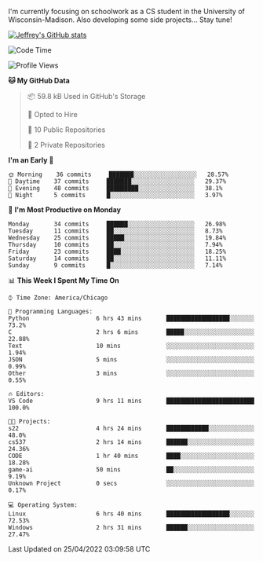 

I'm currently focusing on schoolwork as a CS student in the University of Wisconsin-Madison.
Also developing some side projects...
Stay tune!

<!-- [![wakatime](https://wakatime.com/badge/user/99a12255-d5fa-4530-a56f-b1f6efe8669d.svg?style=for-the-badge)](https://wakatime.com/@99a12255-d5fa-4530-a56f-b1f6efe8669d) -->

[![Jeffrey's GitHub stats](https://github-readme-stats.vercel.app/api?username=slijeff&count_private=true&show_icons=true)](https://github.com/anuraghazra/github-readme-stats)

<!-- [![Jeffrey's wakatime stats](https://github-readme-stats.vercel.app/api/wakatime?username=slijeff&custom_title=Coding+Time+Last+Week)](https://github.com/slijeff/github-readme-stats) -->

<!-- [![Top Langs](https://github-readme-stats.vercel.app/api/top-langs/?username=slijeff&count_private=true&langs_count=8&hide=javascript&custom_title=Repo+Languages)](https://github.com/anuraghazra/github-readme-stats) -->

<!--START_SECTION:waka-->
![Code Time](http://img.shields.io/badge/Code%20Time-28%20hrs%2039%20mins-blue)

![Profile Views](http://img.shields.io/badge/Profile%20Views-51-blue)

**🐱 My GitHub Data** 

> 📦 59.8 kB Used in GitHub's Storage 
 > 
> 💼 Opted to Hire
 > 
> 📜 10 Public Repositories 
 > 
> 🔑 2 Private Repositories  
 > 
**I'm an Early 🐤** 

```text
🌞 Morning    36 commits     ███████░░░░░░░░░░░░░░░░░░   28.57% 
🌆 Daytime    37 commits     ███████░░░░░░░░░░░░░░░░░░   29.37% 
🌃 Evening    48 commits     █████████░░░░░░░░░░░░░░░░   38.1% 
🌙 Night      5 commits      █░░░░░░░░░░░░░░░░░░░░░░░░   3.97%

```
📅 **I'm Most Productive on Monday** 

```text
Monday       34 commits     ██████░░░░░░░░░░░░░░░░░░░   26.98% 
Tuesday      11 commits     ██░░░░░░░░░░░░░░░░░░░░░░░   8.73% 
Wednesday    25 commits     █████░░░░░░░░░░░░░░░░░░░░   19.84% 
Thursday     10 commits     ██░░░░░░░░░░░░░░░░░░░░░░░   7.94% 
Friday       23 commits     ████░░░░░░░░░░░░░░░░░░░░░   18.25% 
Saturday     14 commits     ██░░░░░░░░░░░░░░░░░░░░░░░   11.11% 
Sunday       9 commits      █░░░░░░░░░░░░░░░░░░░░░░░░   7.14%

```


📊 **This Week I Spent My Time On** 

```text
⌚︎ Time Zone: America/Chicago

💬 Programming Languages: 
Python                   6 hrs 43 mins       ██████████████████░░░░░░░   73.2% 
C                        2 hrs 6 mins        █████░░░░░░░░░░░░░░░░░░░░   22.88% 
Text                     10 mins             ░░░░░░░░░░░░░░░░░░░░░░░░░   1.94% 
JSON                     5 mins              ░░░░░░░░░░░░░░░░░░░░░░░░░   0.99% 
Other                    3 mins              ░░░░░░░░░░░░░░░░░░░░░░░░░   0.55%

🔥 Editors: 
VS Code                  9 hrs 11 mins       █████████████████████████   100.0%

🐱‍💻 Projects: 
s22                      4 hrs 24 mins       ████████████░░░░░░░░░░░░░   48.0% 
cs537                    2 hrs 14 mins       ██████░░░░░░░░░░░░░░░░░░░   24.36% 
CODE                     1 hr 40 mins        ████░░░░░░░░░░░░░░░░░░░░░   18.28% 
game-ai                  50 mins             ██░░░░░░░░░░░░░░░░░░░░░░░   9.19% 
Unknown Project          0 secs              ░░░░░░░░░░░░░░░░░░░░░░░░░   0.17%

💻 Operating System: 
Linux                    6 hrs 40 mins       ██████████████████░░░░░░░   72.53% 
Windows                  2 hrs 31 mins       ██████░░░░░░░░░░░░░░░░░░░   27.47%

```


 Last Updated on 25/04/2022 03:09:58 UTC
<!--END_SECTION:waka-->

